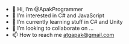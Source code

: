 - 👋 Hi, I’m @ApakProgrammer
- 👀 I’m interested in C# and JavaScript
- 🌱 I’m currently learning stuff in C# and Unity
- 💞️ I’m looking to collaborate on ...
- 📫 How to reach me atgapak@gmail.com

<!---
ApakProgrammer/ApakProgrammer is a ✨ special ✨ repository because its `README.md` (this file) appears on your GitHub profile.
You can click the Preview link to take a look at your changes.
--->
